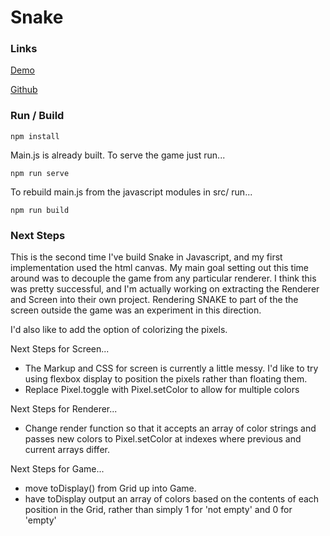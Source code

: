 # Snake

### Links

[Demo](https://pixelsnake.netlify.com/)

[Github](https://github.com/adamwatters/snake2)

### Run / Build

`npm install`

Main.js is already built. To serve the game just run...

`npm run serve`

To rebuild main.js from the javascript modules in src/ run...

`npm run build`

### Next Steps

This is the second time I've build Snake in Javascript, and my first implementation used the html canvas. My main goal setting out this time around was to decouple the game from any particular renderer. I think this was pretty successful, and I'm actually working on extracting the Renderer and Screen into their own project. Rendering SNAKE to part of the the screen outside the game was an experiment in this direction.

I'd also like to add the option of colorizing the pixels.

Next Steps for Screen...

- The Markup and CSS for screen is currently a little messy. I'd like to try using flexbox display to position the pixels rather than floating them.
- Replace Pixel.toggle with Pixel.setColor to allow for multiple colors

Next Steps for Renderer...

- Change render function so that it accepts an array of color strings and passes new colors to Pixel.setColor at indexes where previous and current arrays differ.

Next Steps for Game...

- move toDisplay() from Grid up into Game.
- have toDisplay output an array of colors based on the contents of each position in the Grid, rather than simply 1 for 'not empty' and 0 for 'empty'
